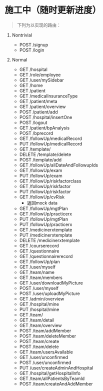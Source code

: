 # 施工中（随时更新进度）
> 下列为以实现的路由：

1. Nontrivial
    - POST /signup
    - POST /login

2. Normal
    - GET /hospital
    - GET /role/employee
    - GET /user/mySidebar
    - GET /home
    - GET /patient
    - GET /medicalInsuranceType
    - GET /patient/meta
    - GET /patient/overview
    - POST /patient/add
    - POST /hospital/insertOne
    - POST /logout
    - GET /patient/bpAnalysis
    - POST /bprecord
    - GET /followUp/medicalRecord
    - PUT /followUp/medicalRecord
    - GET /template/
    - DELETE /template/delete
    - POST /template/add
    - GET /followUp/allDateAndFollowupIds
    - GET /followUp/exam
    - PUT /followUp/exam
    - GET /followUp/riskfactorclass
    - GET /followUp/riskfactor
    - PUT /followUp/riskfactor
    - GET /followUp/cvRisk
        - 返回mock data
    - GET /followUp/mgtPlan
    - GET /followUp/practicerx
    - PUT /followUp/mgtPlan
    - PUT /followUp/practicerx
    - GET /medicinerxtemplate
    - PUT /medicinerxtemplate
    - DELETE /medicinerxtemplate
    - GET /courserecord
    - GET /questionnaire
    - GET /questionnairerecord
    - GET /followUp/plan
    - GET /user/myself
    - GET /team/name
    - GET /team/members
    - GET /user/downloadMyPicture
    - POST /user/myself
    - POST /user/uploadMyPicture
    - GET /admin/overview
    - GET /hospital/mine
    - PUT /hospital/mine
    - GET /team/
    - GET /team/detail
    - GET /team/overview
    - POST /team/addMember
    - POST /team/deleteMember
    - POST /team/create
    - POST /team/delete
    - GET /team/usersAvailable
    - GET /user/unconfirmed
    - POST /user/unconfirmed
    - PUT /user/createAdminAndHospital        
    - GET /hospital/getHospitalInfo
    - GET /team/allPatientsByTeamId
    - POST /team/createAndAddMember